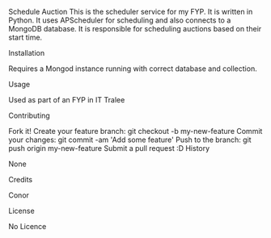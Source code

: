 Schedule Auction
This is the scheduler service for my FYP. It is written in Python. It uses APScheduler for scheduling and also connects
to a MongoDB database. It is responsible for scheduling auctions based on their start time.

Installation

Requires a Mongod instance running with correct database and collection.

Usage

Used as part of an FYP in IT Tralee

Contributing

Fork it!
Create your feature branch: git checkout -b my-new-feature
Commit your changes: git commit -am 'Add some feature'
Push to the branch: git push origin my-new-feature
Submit a pull request :D
History

None

Credits

Conor

License

No Licence
